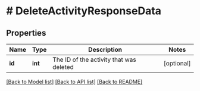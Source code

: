 # # DeleteActivityResponseData

## Properties

Name | Type | Description | Notes
------------ | ------------- | ------------- | -------------
**id** | **int** | The ID of the activity that was deleted | [optional]

[[Back to Model list]](../../README.md#models) [[Back to API list]](../../README.md#endpoints) [[Back to README]](../../README.md)
